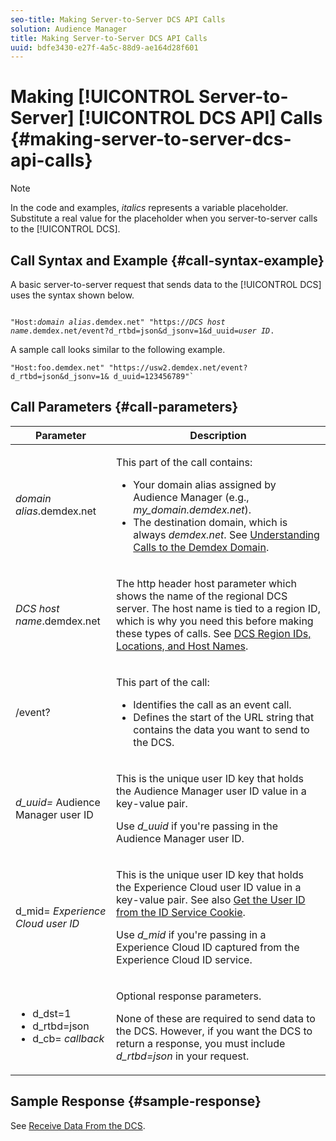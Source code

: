 ```yaml
---
seo-title: Making Server-to-Server DCS API Calls
solution: Audience Manager
title: Making Server-to-Server DCS API Calls
uuid: bdfe3430-e27f-4a5c-88d9-ae164d28f601
---
```


# Making [!UICONTROL Server-to-Server] [!UICONTROL DCS API] Calls {#making-server-to-server-dcs-api-calls}

>[!NOTE]
>
>In the code and examples, *italics* represents a variable placeholder. Substitute a real value for the placeholder when you server-to-server calls to the [!UICONTROL DCS].

## Call Syntax and Example {#call-syntax-example}

A basic server-to-server request that sends data to the [!UICONTROL DCS] uses the syntax shown below.

<pre><code>
"Host:<i>domain alias</i>.demdex.net" "https://<i>DCS host name</i>.demdex.net/event?d_rtbd=json&d_jsonv=1&d_uuid=<i>user ID</i>.
</code></pre>

A sample call looks similar to the following example.

```
"Host:foo.demdex.net" "https://usw2.demdex.net/event?d_rtbd=json&d_jsonv=1& d_uuid=123456789"`
```

## Call Parameters {#call-parameters}

<table id="table_3AF4466009B64F0C9CBE7904A4096E0C"> 
 <thead> 
  <tr> 
   <th colname="col1" class="entry"> Parameter </th> 
   <th colname="col2" class="entry"> Description </th> 
  </tr> 
 </thead>
 <tbody> 
  <tr> 
   <td colname="col1"> <p><span class="codeph"> <i><span class="varname"> domain alias</span></i>.demdex.net</span> </p> </td> 
   <td colname="col2"> <p>This part of the call contains: </p> <p> 
     <ul id="ul_3EDA9C7BA6794D06BCB07A75A9BD2372"> 
      <li id="li_74624CA78D6F4536A8164AE1FA1DECB9">Your domain alias assigned by <span class="keyword"> Audience Manager</span> (e.g., <i><span class="codeph"> my_domain.demdex.net</span></i>). </li> 
      <li id="li_08ABE91CA247403AA480B3FB4BEF83BA">The destination domain, which is always <i><span class="codeph"> demdex.net</span></i>. See <a href="../../../reference/demdex-calls.md#concept_77B3D5A068AE413FA78D190D65AD799F"> Understanding Calls to the Demdex Domain</a>. </li> 
     </ul> </p> </td> 
  </tr> 
  <tr> 
   <td colname="col1"> <p><span class="codeph"> <i><span class="varname"> DCS host name</span></i>.demdex.net</span> </p> </td> 
   <td colname="col2"> <p>The http header host parameter which shows the name of the regional <span class="wintitle"> DCS</span> server. The host name is tied to a region ID, which is why you need this before making these types of calls. See <a href="../../../api/dcs-intro/dcs-api-reference/dcs-regions.md#concept_01C1E017A6694D1EAF9BF65BFFA54091"> DCS Region IDs, Locations, and Host Names</a>. </p> </td> 
  </tr> 
  <tr> 
   <td colname="col1"> <p><span class="codeph"> /event?</span> </p> </td> 
   <td colname="col2"> <p>This part of the call: </p> <p> 
     <ul id="ul_6332444A305A4F12A7CBE471CA508516"> 
      <li id="li_1C5C111B2B0E4621B3FC0C20D6516041">Identifies the call as an event call. </li> 
      <li id="li_DBCE9B1C70604A629ECD7AC0A9052198">Defines the start of the URL string that contains the data you want to send to the DCS. </li> 
     </ul> </p> </td> 
  </tr> 
  <tr> 
   <td colname="col1"> <p><i><span class="codeph">d_uuid=<span class="varname"></i> Audience Manager user ID</span></span> </p> </td> 
   <td colname="col2"> <p>This is the unique user ID key that holds the <span class="keyword"> Audience Manager</span> user ID value in a key-value pair. </p> <p>Use <i><span class="codeph"> d_uuid</span></i> if you're passing in the <span class="keyword"> Audience Manager</span> user ID. </p> </td>
  </tr> 
  <tr> 
   <td colname="col1"> <p><span class="codeph">d_mid=<i><span class="varname"> Experience Cloud user ID</span></i></span> </p> </td> 
   <td colname="col2"> <p>This is the unique user ID key that holds the <span class="keyword"> Experience Cloud</span> user ID value in a key-value pair. See also <a href="../../../api/dcs-intro/dcs-s2s/dcs-mcid-ids.md#section_F28F94780FEC4918B37B62AC9A64AF23"> Get the User ID from the ID Service Cookie</a>. </p> <p>Use <i><span class="codeph"> d_mid</span></i> if you're passing in a <span class="keyword"> Experience Cloud</span> ID captured from the <span class="keyword"> Experience Cloud</span> ID service. </p> </td> 
  </tr> 
  <tr> 
   <td colname="col1"> <p> 
     <ul id="ul_36E2C1A0538D4D2C94DFC1335720A524"> 
      <li id="li_8902EED431CE4F0189A94868FA52DB1F"><span class="codeph"> d_dst=1</span> </li> 
      <li id="li_4B6B29499D444E31808DE0A9AA0442D0"><span class="codeph"> d_rtbd=json</span> </li> 
      <li id="li_3430CD0438604B83BE6437E6EC480816"><span class="codeph">d_cb=<i><span class="varname"> callback</span></i></span> </li> 
     </ul> </p> </td> 
   <td colname="col2"> <p>Optional response parameters. </p> <p> None of these are required to send data to the <span class="wintitle"> DCS</span>. However, if you want the <span class="wintitle"> DCS</span> to return a response, you must include <i><span class="codeph"> d_rtbd=json</span></i> in your request. </p> </td> 
  </tr> 
 </tbody> 
</table>

## Sample Response {#sample-response}

See [Receive Data From the DCS](../../../api/dcs-intro/dcs-event-calls/dcs-url-receive.md#concept_1219EE35E91548F899E2FFE60C107841). 
